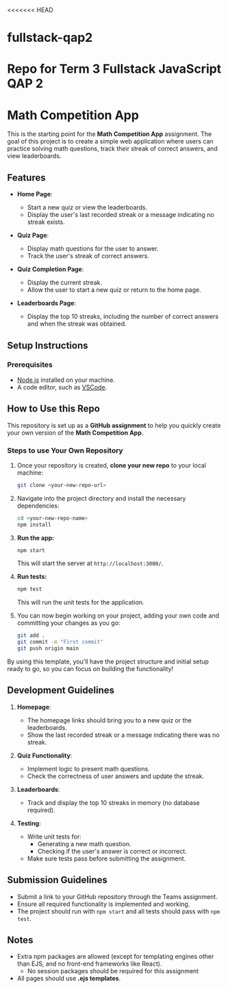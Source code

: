 <<<<<<< HEAD

# fullstack-qap2

# Repo for Term 3 Fullstack JavaScript QAP 2

# Math Competition App

This is the starting point for the **Math Competition App** assignment. The goal of this project is to create a simple web application where users can practice solving math questions, track their streak of correct answers, and view leaderboards.

## Features

- **Home Page**:
  - Start a new quiz or view the leaderboards.
  - Display the user's last recorded streak or a message indicating no streak exists.
- **Quiz Page**:

  - Display math questions for the user to answer.
  - Track the user's streak of correct answers.

- **Quiz Completion Page**:

  - Display the current streak.
  - Allow the user to start a new quiz or return to the home page.

- **Leaderboards Page**:
  - Display the top 10 streaks, including the number of correct answers and when the streak was obtained.

## Setup Instructions

### Prerequisites

- [Node.js](https://nodejs.org) installed on your machine.
- A code editor, such as [VSCode](https://code.visualstudio.com/).

## How to Use this Repo

This repository is set up as a **GitHub assignment** to help you quickly create your own version of the **Math Competition App**.

### Steps to use Your Own Repository

1. Once your repository is created, **clone your new repo** to your local machine:

   ```bash
   git clone <your-new-repo-url>
   ```

1. Navigate into the project directory and install the necessary dependencies:

   ```bash
   cd <your-new-repo-name>
   npm install
   ```

1. **Run the app:**

   ```bash
   npm start
   ```

   This will start the server at `http://localhost:3000/`.

1. **Run tests:**

   ```bash
   npm test
   ```

   This will run the unit tests for the application.

1. You can now begin working on your project, adding your own code and committing your changes as you go:
   ```bash
   git add .
   git commit -m "First commit"
   git push origin main
   ```

By using this template, you'll have the project structure and initial setup ready to go, so you can focus on building the functionality!

## Development Guidelines

1. **Homepage**:
   - The homepage links should bring you to a new quiz or the leaderboards.
   - Show the last recorded streak or a message indicating there was no streak.
2. **Quiz Functionality**:
   - Implement logic to present math questions.
   - Check the correctness of user answers and update the streak.
3. **Leaderboards**:

   - Track and display the top 10 streaks in memory (no database required).

4. **Testing**:
   - Write unit tests for:
     - Generating a new math question.
     - Checking if the user's answer is correct or incorrect.
   - Make sure tests pass before submitting the assignment.

## Submission Guidelines

- Submit a link to your GitHub repository through the Teams assignment.
- Ensure all required functionality is implemented and working.
- The project should run with `npm start` and all tests should pass with `npm test`.

## Notes

- Extra npm packages are allowed (except for templating engines other than EJS, and no front-end frameworks like React).
  - No session packages should be required for this assignment
- All pages should use **.ejs templates**.
